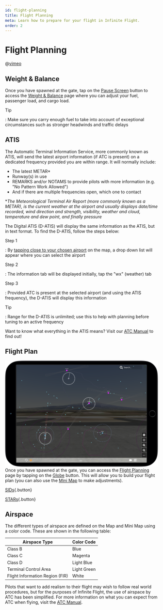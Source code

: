 ```yaml
---
id: flight-planning
title: Flight Planning
meta: Learn how to prepare for your flight in Infinite Flight.
order: 2
---
```



# Flight Planning        

@[vimeo](421199522)



## Weight & Balance

 

Once you have spawned at the gate, tap on the [Pause Screen](/guide/getting-started-guide/pilot-user-interface/fly-screen) button to access the [Weight & Balance](/guide/getting-started-guide/pilot-user-interface/pause-menu#weight-%26-balance) page where you can adjust your fuel, passenger load, and cargo load.



Tip

: Make sure you carry enough fuel to take into account of exceptional circumstances such as stronger headwinds and traffic delays



## ATIS

 

The Automatic Terminal Information Service, more commonly known as ATIS, will send the latest airport information (if ATC is present) on a dedicated frequency provided you are within range. It will normally include:



- The latest METAR*
- Runway(s) in use
- REMARKS and/or NOTAMS to provide pilots with more information (e.g. "No Pattern Work Allowed")
- And if there are multiple frequencies open, which one to contact



**The Meteorological Terminal Air Report (more commonly known as a METAR), is the current weather at the airport and usually displays date/time recorded, wind direction and strength, visibility, weather and cloud, temperature and dew point, and finally pressure*



The Digital ATIS (D-ATIS) will display the same information as the ATIS, but in text format. To find the D-ATIS, follow the steps below:



Step 1

: By [tapping close to your chosen airport](/guide/getting-started-guide/pilot-user-interface/flight-planning#getting-more-from-your-map-and-mini-map) on the map, a drop down list will appear where you can select the airport

 

Step 2

: The information tab will be displayed initially, tap the "wx" (weather) tab



Step 3

: Provided ATC is present at the selected airport (and using the ATIS frequency), the D-ATIS will display this information 



Tip

: Range for the D-ATIS is unlimited; use this to help with planning before tuning to an active frequency



Want to know what everything in the ATIS means? Visit our [ATC Manual](/guide/atc-manual/4.-atis/4.1-overview) to find out!



## Flight Plan

![Map Screen](_images/manual/frames/flight-planning-map.png)
Once you have spawned at the gate, you can access the [Flight Planning](/guide/getting-started-guide/pilot-user-interface/flight-planning#flight-planning) page by tapping on the [Globe](/guide/getting-started-guide/pilot-user-interface/fly-screen) button. This will allow you to build your flight plan (you can also use the [Mini Map](/guide/getting-started-guide/pilot-user-interface/flight-planning#mini-map) to make adjustments).



[SIDs](/guide/flying-guide/take-off-to-cruise/standard-instrument-departure-(sid)-navigation){.button}

[STARs](https://infiniteflight.com/guide/flying-guide/descent-to-landing/standard-terminal-arrival-route-(star)-navigation){.button}



## Airspace 

The different types of airspace are defined on the Map and Mini Map using a color code. These are shown in the following table:


| Airspace Type                   | Color Code  |
| ------------------------------- | ----------- |
| Class B                         | Blue        |
| Class C                         | Magenta     |
| Class D                         | Light Blue  |
| Terminal Control Area           | Light Green |
| Flight Information Region (FIR) | White       |

Pilots that want to add realism to their flight may wish to follow real world procedures, but for the purposes of Infinite Flight, the use of airspace by ATC has been simplified. For more information on what you can expect from ATC when flying, visit the [ATC Manual](/guide/atc-manual/5.-airspace/5.1-airspace#5.1-airspace).
